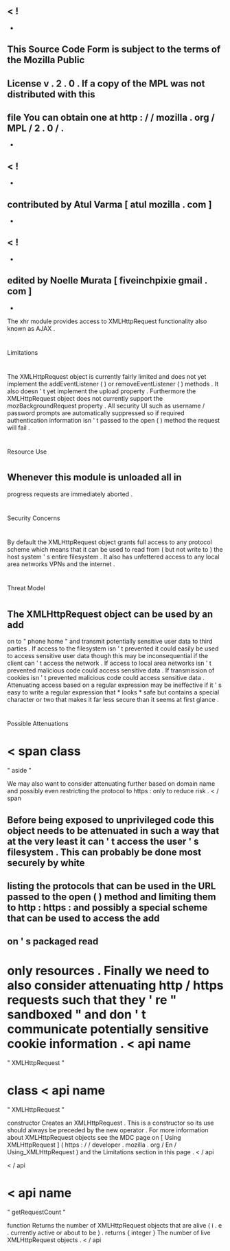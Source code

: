 <
!
-
-
This
Source
Code
Form
is
subject
to
the
terms
of
the
Mozilla
Public
-
License
v
.
2
.
0
.
If
a
copy
of
the
MPL
was
not
distributed
with
this
-
file
You
can
obtain
one
at
http
:
/
/
mozilla
.
org
/
MPL
/
2
.
0
/
.
-
-
>
<
!
-
-
contributed
by
Atul
Varma
[
atul
mozilla
.
com
]
-
-
>
<
!
-
-
edited
by
Noelle
Murata
[
fiveinchpixie
gmail
.
com
]
-
-
>
The
xhr
module
provides
access
to
XMLHttpRequest
functionality
also
known
as
AJAX
.
#
#
Limitations
#
#
The
XMLHttpRequest
object
is
currently
fairly
limited
and
does
not
yet
implement
the
addEventListener
(
)
or
removeEventListener
(
)
methods
.
It
also
doesn
'
t
yet
implement
the
upload
property
.
Furthermore
the
XMLHttpRequest
object
does
not
currently
support
the
mozBackgroundRequest
property
.
All
security
UI
such
as
username
/
password
prompts
are
automatically
suppressed
so
if
required
authentication
information
isn
'
t
passed
to
the
open
(
)
method
the
request
will
fail
.
#
#
Resource
Use
#
#
Whenever
this
module
is
unloaded
all
in
-
progress
requests
are
immediately
aborted
.
#
#
Security
Concerns
#
#
By
default
the
XMLHttpRequest
object
grants
full
access
to
any
protocol
scheme
which
means
that
it
can
be
used
to
read
from
(
but
not
write
to
)
the
host
system
'
s
entire
filesystem
.
It
also
has
unfettered
access
to
any
local
area
networks
VPNs
and
the
internet
.
#
#
#
Threat
Model
#
#
#
The
XMLHttpRequest
object
can
be
used
by
an
add
-
on
to
"
phone
home
"
and
transmit
potentially
sensitive
user
data
to
third
parties
.
If
access
to
the
filesystem
isn
'
t
prevented
it
could
easily
be
used
to
access
sensitive
user
data
though
this
may
be
inconsequential
if
the
client
can
'
t
access
the
network
.
If
access
to
local
area
networks
isn
'
t
prevented
malicious
code
could
access
sensitive
data
.
If
transmission
of
cookies
isn
'
t
prevented
malicious
code
could
access
sensitive
data
.
Attenuating
access
based
on
a
regular
expression
may
be
ineffective
if
it
'
s
easy
to
write
a
regular
expression
that
*
looks
*
safe
but
contains
a
special
character
or
two
that
makes
it
far
less
secure
than
it
seems
at
first
glance
.
#
#
#
Possible
Attenuations
#
#
#
<
span
class
=
"
aside
"
>
We
may
also
want
to
consider
attenuating
further
based
on
domain
name
and
possibly
even
restricting
the
protocol
to
https
:
only
to
reduce
risk
.
<
/
span
>
Before
being
exposed
to
unprivileged
code
this
object
needs
to
be
attenuated
in
such
a
way
that
at
the
very
least
it
can
'
t
access
the
user
'
s
filesystem
.
This
can
probably
be
done
most
securely
by
white
-
listing
the
protocols
that
can
be
used
in
the
URL
passed
to
the
open
(
)
method
and
limiting
them
to
http
:
https
:
and
possibly
a
special
scheme
that
can
be
used
to
access
the
add
-
on
'
s
packaged
read
-
only
resources
.
Finally
we
need
to
also
consider
attenuating
http
/
https
requests
such
that
they
'
re
"
sandboxed
"
and
don
'
t
communicate
potentially
sensitive
cookie
information
.
<
api
name
=
"
XMLHttpRequest
"
>
class
<
api
name
=
"
XMLHttpRequest
"
>
constructor
Creates
an
XMLHttpRequest
.
This
is
a
constructor
so
its
use
should
always
be
preceded
by
the
new
operator
.
For
more
information
about
XMLHttpRequest
objects
see
the
MDC
page
on
[
Using
XMLHttpRequest
]
(
https
:
/
/
developer
.
mozilla
.
org
/
En
/
Using_XMLHttpRequest
)
and
the
Limitations
section
in
this
page
.
<
/
api
>
<
/
api
>
<
api
name
=
"
getRequestCount
"
>
function
Returns
the
number
of
XMLHttpRequest
objects
that
are
alive
(
i
.
e
.
currently
active
or
about
to
be
)
.
returns
{
integer
}
The
number
of
live
XMLHttpRequest
objects
.
<
/
api
>
